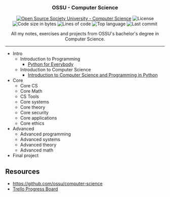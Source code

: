 <h3 align="center">OSSU - Computer Science</h3>

<div align="center">

[![Open Source Society University - Computer Science](https://img.shields.io/badge/OSSU-computer--science-blue.svg)](https://github.com/ossu/computer-science)
![License](https://img.shields.io/github/license/librity/ossu_cs?color=yellow)
![Code size in bytes](https://img.shields.io/github/languages/code-size/librity/ossu_cs?color=blue)
![Lines of code](https://img.shields.io/tokei/lines/github/librity/ossu_cs?color=blueviolet)
![Top language](https://img.shields.io/github/languages/top/librity/ossu_cs?color=ff69b4)
![Last commit](https://img.shields.io/github/last-commit/librity/ossu_cs?color=orange)

</div>

<p align="center"> All my notes, exercises and projects from OSSU's bachelor's degree in Computer Science.
  <br>
</p>

---

- Intro
  - Introduction to Programming
    - [Python for Everybody](https://github.com/librity/ossu_p4e)
  - Introduction to Computer Science
    - [Introduction to Computer Science and Programming in Python](https://github.com/librity/ossu_mit_6.0001)
- Core
  - Core CS
  - Core Math
  - CS Tools
  - Core systems
  - Core theory
  - Core security
  - Core applications
  - Core ethics
- Advanced
  - Advanced programming
  - Advanced systems
  - Advanced theory
  - Advanced math
- Final project

## Resources

- https://github.com/ossu/computer-science
- [Trello Progress Board](https://trello.com/b/aiQFASg4/ossu-computer-science)
